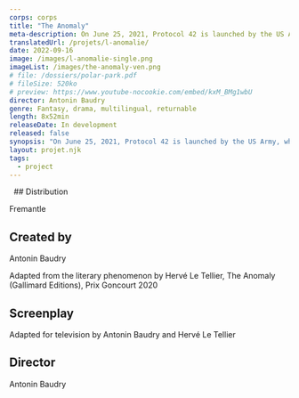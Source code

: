 ```yaml
---
corps: corps
title: "The Anomaly"
meta-description: On June 25, 2021, Protocol 42 is launched by the US Army, when they get the report that an Air France Boeing 747 has landed twice, three months apart, with the same crew and the same passengers onboard.
translatedUrl: /projets/l-anomalie/
date: 2022-09-16
image: /images/l-anomalie-single.png
imageList: /images/the-anomaly-ven.png
# file: /dossiers/polar-park.pdf
# fileSize: 520ko
# preview: https://www.youtube-nocookie.com/embed/kxM_BMg1wbU
director: Antonin Baudry
genre: Fantasy, drama, ​multilingual, returnable​
length: 8x52min
releaseDate: In development
released: false
synopsis: "On June 25, 2021, Protocol 42 is launched by the US Army, when they get the report that an Air France Boeing 747 has landed twice, three months apart, with the same crew and the same passengers onboard. Which can only mean that... the plane has been duplicated.​"
layout: projet.njk
tags:
  - project
---
```


<div class="grid-col">
 
## Distribution

Fremantle

## Created by

Antonin Baudry

Adapted from the literary phenomenon by Hervé Le Tellier, The Anomaly (Gallimard Editions), Prix Goncourt 2020

## Screenplay

Adapted for television by Antonin Baudry and Hervé Le Tellier
 
## Director

Antonin Baudry
​ 

</div>
<div class="grid-col">

</div>